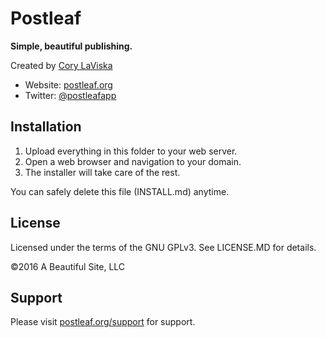 # Postleaf

**Simple, beautiful publishing.**

Created by [Cory LaViska](https://twitter.com/claviska)

- Website: [postleaf.org](https://www.postleaf.org/)
- Twitter: [@postleafapp](https://twitter.com/postleafapp)

## Installation

1. Upload everything in this folder to your web server.
2. Open a web browser and navigation to your domain.
3. The installer will take care of the rest.

You can safely delete this file (INSTALL.md) anytime.

## License

Licensed under the terms of the GNU GPLv3. See LICENSE.MD for details.

©2016 A Beautiful Site, LLC

## Support

Please visit [postleaf.org/support](https://www.postleaf.org/support) for support.